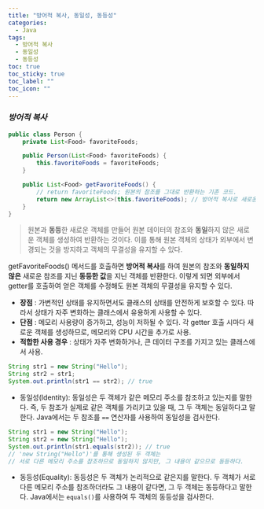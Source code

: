 ```yaml
---
title: "방어적 복사, 동일성, 동등성"
categories:
  - Java
tags:
  - 방어적 복사
  - 동일성
  - 동등성
toc: true
toc_sticky: true
toc_label: ""
toc_icon: ""
---
```


### *방어적 복사*

```java
public class Person {
    private List<Food> favoriteFoods;

    public Person(List<Food> favoriteFoods) {
        this.favoriteFoods = favoriteFoods;
    }

	public List<Food> getFavoriteFoods() {
		// return favoriteFoods; 원본의 참조를 그대로 반환하는 기존 코드.
		return new ArrayList<>(this.favoriteFoods); // 방어적 복사로 새로운 객체 생성.
	}
}
```

>원본과 **동등**한 새로운 객체를 만들어 원본 데이터의 참조와 **동일**하지 않은 새로운 객체를 생성하여 반환하는 것이다. 이를 통해 원본 객체의 상태가 외부에서 변경되는 것을 방지하고 객체의 무결성을 유지할 수 있다.

getFavoriteFoods() 메서드를 호출하면 **방어적 복사**를 하여 원본의 참조와 **동일하지 않은** 새로운 참조를 지닌 **동등한 값**을 지닌 객체를 반환한다. 이렇게 되면 외부에서 getter를 호출하여 얻은 객체를 수정해도 원본 객체의 무결성을 유지할 수 있다.

- **장점** : 가변적인 상태를 유지하면서도 클래스의 상태를 안전하게 보호할 수 있다. 따라서 상태가 자주 변화하는 클래스에서 유용하게 사용할 수 있다.
- **단점** : 메모리 사용량이 증가하고, 성능이 저하될 수 있다. 각 getter 호출 시마다 새로운 객체를 생성하므로, 메모리와 CPU 시간을 추가로 사용.
- **적합한 사용 경우** : 상태가 자주 변화하거나, 큰 데이터 구조를 가지고 있는 클래스에서 사용.

```java
String str1 = new String("Hello");
String str2 = str1;
System.out.println(str1 == str2); // true
```
* 동일성(Identity): 동일성은 두 객체가 같은 메모리 주소를 참조하고 있는지를 말한다. 즉, 두 참조가 실제로 같은 객체를 가리키고 있을 때, 그 두 객체는 동일하다고 말한다. Java에서는 두 참조를 `==` 연산자를 사용하여 동일성을 검사한다.

```java
String str1 = new String("Hello");
String str2 = new String("Hello");
System.out.println(str1.equals(str2)); // true
// 'new String("Hello")'를 통해 생성된 두 객체는
// 서로 다른 메모리 주소를 참조하므로 동일하지 않지만, 그 내용이 같으므로 동등하다.
```
* 동등성(Equality): 동등성은 두 객체가 논리적으로 같은지를 말한다. 두 객체가 서로 다른 메모리 주소를 참조하더라도 그 내용이 같다면, 그 두 객체는 동등하다고 말한다. Java에서는 `equals()`를 사용하여 두 객체의 동등성을 검사한다.
